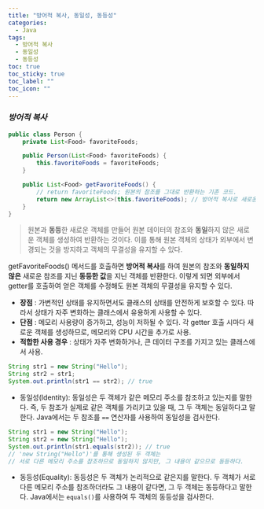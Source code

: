 ```yaml
---
title: "방어적 복사, 동일성, 동등성"
categories:
  - Java
tags:
  - 방어적 복사
  - 동일성
  - 동등성
toc: true
toc_sticky: true
toc_label: ""
toc_icon: ""
---
```


### *방어적 복사*

```java
public class Person {
    private List<Food> favoriteFoods;

    public Person(List<Food> favoriteFoods) {
        this.favoriteFoods = favoriteFoods;
    }

	public List<Food> getFavoriteFoods() {
		// return favoriteFoods; 원본의 참조를 그대로 반환하는 기존 코드.
		return new ArrayList<>(this.favoriteFoods); // 방어적 복사로 새로운 객체 생성.
	}
}
```

>원본과 **동등**한 새로운 객체를 만들어 원본 데이터의 참조와 **동일**하지 않은 새로운 객체를 생성하여 반환하는 것이다. 이를 통해 원본 객체의 상태가 외부에서 변경되는 것을 방지하고 객체의 무결성을 유지할 수 있다.

getFavoriteFoods() 메서드를 호출하면 **방어적 복사**를 하여 원본의 참조와 **동일하지 않은** 새로운 참조를 지닌 **동등한 값**을 지닌 객체를 반환한다. 이렇게 되면 외부에서 getter를 호출하여 얻은 객체를 수정해도 원본 객체의 무결성을 유지할 수 있다.

- **장점** : 가변적인 상태를 유지하면서도 클래스의 상태를 안전하게 보호할 수 있다. 따라서 상태가 자주 변화하는 클래스에서 유용하게 사용할 수 있다.
- **단점** : 메모리 사용량이 증가하고, 성능이 저하될 수 있다. 각 getter 호출 시마다 새로운 객체를 생성하므로, 메모리와 CPU 시간을 추가로 사용.
- **적합한 사용 경우** : 상태가 자주 변화하거나, 큰 데이터 구조를 가지고 있는 클래스에서 사용.

```java
String str1 = new String("Hello");
String str2 = str1;
System.out.println(str1 == str2); // true
```
* 동일성(Identity): 동일성은 두 객체가 같은 메모리 주소를 참조하고 있는지를 말한다. 즉, 두 참조가 실제로 같은 객체를 가리키고 있을 때, 그 두 객체는 동일하다고 말한다. Java에서는 두 참조를 `==` 연산자를 사용하여 동일성을 검사한다.

```java
String str1 = new String("Hello");
String str2 = new String("Hello");
System.out.println(str1.equals(str2)); // true
// 'new String("Hello")'를 통해 생성된 두 객체는
// 서로 다른 메모리 주소를 참조하므로 동일하지 않지만, 그 내용이 같으므로 동등하다.
```
* 동등성(Equality): 동등성은 두 객체가 논리적으로 같은지를 말한다. 두 객체가 서로 다른 메모리 주소를 참조하더라도 그 내용이 같다면, 그 두 객체는 동등하다고 말한다. Java에서는 `equals()`를 사용하여 두 객체의 동등성을 검사한다.
